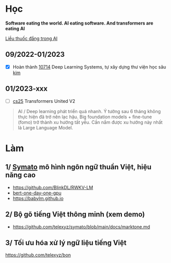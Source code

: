 # Học

__Software eating the world. AI eating software. And transformers are eating AI__

[Liều thuốc đắng trong AI](./bitter-lesson.md)

## 09/2022-01/2023

- [x] Hoàn thành [10714](https://dlsyscourse.org) Deep Learning Systems, tự xây dựng thư viện học sâu [kim](https://github.com/telexyz/kim)

## 01/2023-xxx

- [ ] [cs25](https://web.stanford.edu/class/cs25) Transformers United V2

> AI / Deep learning phát triển quá nhanh. Ý tưởng sau 6 tháng không thực hiện đã trở nên lạc hậu. Big foundation models + fine-tune (fomo) trở thành xu hướng tất yếu. Cần nắm được xu hướng này nhất là Large Language Model.

# Làm

## 1/ [Symato](https://github.com/telexyz/symato) mô hình ngôn ngữ thuần Việt, hiệu năng cao
- https://github.com/BlinkDL/RWKV-LM
- [bert-one-day-one-gpu](https://github.com/jonasgeiping/cramming)
- https://babylm.github.io

## 2/ Bộ gõ tiếng Việt thông minh (xem demo)
- https://github.com/telexyz/symato/blob/main/docs/marktone.md

## 3/ Tối ưu hóa xử lý ngữ liệu tiếng Việt
https://github.com/telexyz/bon
